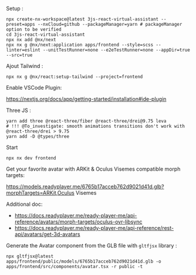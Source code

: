 Setup :

```shell
npx create-nx-workspace@latest 3js-react-virtual-assistant --preset=apps --nxCloud=github --packageManager=yarn # packageManager option to be verified
cd 3js-react-virtual-assistant
npx nx add @nx/next
npx nx g @nx/next:application apps/frontend --style=scss --linter=eslint --unitTestRunner=none --e2eTestRunner=none --appDir=true --src=true
```

Ajout Tailwind :

```shell
npx nx g @nx/react:setup-tailwind --project=frontend
```

Enable VSCode Plugin:

https://nextjs.org/docs/app/getting-started/installation#ide-plugin

Three JS :

```shell
yarn add three @react-three/fiber @react-three/drei@9.75 leva
# !!! @To_investigate: smooth animations transitions don't work with @react-three/drei > 9.75
yarn add -D @types/three
```

Start

```shell
npx nx dev frontend
```

Get your favorite avatar with ARKit & Oculus Visemes compatible morph targets:

https://models.readyplayer.me/6765b17acceb762d9021d41d.glb?morphTargets=ARKit,Oculus Visemes

Additional doc:

- https://docs.readyplayer.me/ready-player-me/api-reference/avatars/morph-targets/oculus-ovr-libsync
- https://docs.readyplayer.me/ready-player-me/api-reference/rest-api/avatars/get-3d-avatars

Generate the Avatar component from the GLB file with `gltfjsx` library :

```shell
npx gltfjsx@latest apps/frontend/public/models/6765b17acceb762d9021d41d.glb -o apps/frontend/src/components/avatar.tsx -r public -t
```
